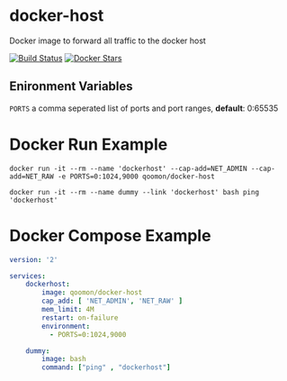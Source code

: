 # docker-host
Docker image to forward all traffic to the docker host

[![Build Status](https://travis-ci.org/qoomon/docker-host.svg?branch=master)](https://travis-ci.org/qoomon/docker-host)
[![Docker Stars](https://img.shields.io/docker/pulls/qoomon/docker-host.svg)](https://hub.docker.com/r/qoomon/docker-host/)

## Enironment Variables
`PORTS` a comma seperated list of ports and port ranges, **default**: 0:65535 

# Docker Run Example
```docker run -it --rm --name 'dockerhost' --cap-add=NET_ADMIN --cap-add=NET_RAW -e PORTS=0:1024,9000 qoomon/docker-host```

```docker run -it --rm --name dummy --link 'dockerhost' bash ping 'dockerhost'```

# Docker Compose Example
```yaml
version: '2'

services:
    dockerhost:
        image: qoomon/docker-host
        cap_add: [ 'NET_ADMIN', 'NET_RAW' ]
        mem_limit: 4M
        restart: on-failure
        environment:
          - PORTS=0:1024,9000

    dummy:
        image: bash
        command: ["ping" , "dockerhost"]
```
